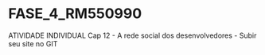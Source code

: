 # FASE_4_RM550990
ATIVIDADE INDIVIDUAL Cap 12 - A rede social dos desenvolvedores - Subir seu site no GIT
